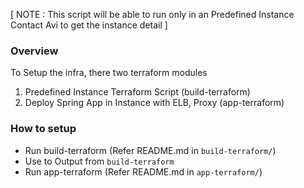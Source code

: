 [ NOTE : This script will be able to run only in an Predefined Instance Contact Avi to get the instance detail ]

### Overview ###

To Setup the infra, there two terraform modules
1. Predefined Instance Terraform Script (build-terraform)
2. Deploy Spring App in Instance with ELB, Proxy (app-terraform)
 


### How to setup ###
* Run build-terraform (Refer README.md in `build-terraform/`)
* Use to Output from `build-terraform`
* Run app-terraform (Refer README.md in `app-terraform/`)
